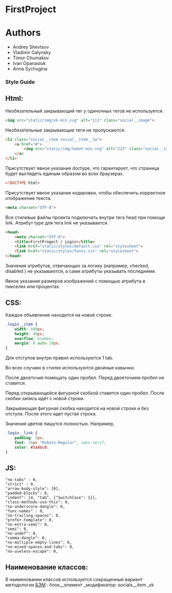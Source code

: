 # FirstProject

# Authors

- Andrey Shevtsov
- Vladimir Galynsky
- Timur Chumakov
- Ivan Opanasiuk
- Anna Sychugina

### Style Guide

## Html:
Необязательный закрывающий тег у одиночных тегов не используется.

```html
<img src="static/img/vk-min.svg" alt="111" class="social__image">
```

Необязательные закрывающие теги не пропускаются.
```html
<li class="social__item social__item__tw">
    <a href="#">
        <img src="static/img/tweet-min.svg" alt="222" class="social__image">
    </a>
</li>
```
Присутствует явное указание doctype, что гарантирует, что страница будет выглядеть единым образом во всех браузерах.
```html
<!DOCTYPE html>
```

Присутствует явное указание кодировки, чтобы обеспечить корректное отображение текста.
```html
<meta charset="UTF-8">
```

Все стилевые файлы проекта подключать внутри тега head при помощи link. Атрибут type для тега link не указывается.
```html
<head>
    <meta charset="UTF-8">
    <title>FirstProgect / Login</title>
    <link href="static/styles/default.css" rel="stylesheet">
    <link href="static/styles/fonts.css" rel="stylesheet">
</head>
```

Значения атрибутов, отвечающих за логику (например, checked, disabled ) не указываются, а сами атрибуты  указывать последними.

Явное указание размеров изображений с помощью атрибута в пикселях или процентах.

## CSS:
Каждое объявление находится на новой строке.
```css
.login__item {
	width: 400px;
	height: 40px;
	overflow: hidden;
	margin: 0 auto 19px;
}
```

Для отступов внутри правил используются 1 tab.

Во всех случаях в стилях используются двойные кавычки.

После двоеточия помещать один пробел. Перед двоеточием пробел не ставится.

Перед открывающейся фигурной скобкой ставится один пробел. После скобки запись идёт с новой строки.

Закрывающая фигурная скобка находится на новой строке и без отступа. После этого идет пустая строка.

Значения цветов пишутся полностью. Например,
```css
.login__link {
	padding: 5px;
	font: 16px "Roboto-Regular", sans-serif;
	color: #3a8bc0;
}
```

## JS:
	"no-tabs" : 0,
	"strict" : 0,
	"arrow-body-style": [0],
	"padded-blocks": 0,
	"indent": [4, "tab", {"SwitchCase": 1}],
	"class-methods-use-this": 0,
	"no-underscore-dangle": 0,
	"func-names" : 0,
	"no-trailing-spaces": 0,
	"prefer-template": 0,
	"no-extra-semi": 0,
	"semi": 0,
	"no-undef": 0,
	"comma-dangle": 0,
	"no-multiple-empty-lines": 0,
	"no-mixed-spaces-and-tabs": 0,
	"no-useless-escape": 0,

## Наименование классов:
В наименовании классов используется сокращенный вариант методологии [БЭМ](https://ru.bem.info/methodology/) : блок__элемент _модификатор: socials__item _vk
